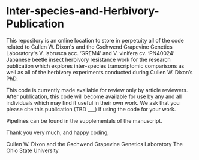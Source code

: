 # Inter-species-and-Herbivory-Publication

This repository is an online location to store in perpetuity all of the code related to Cullen W. Dixon's
and the Gschwend Grapevine Genetics Laboratory's V. labrusca acc. ‘GREM4’ and V. vinifera cv. ‘PN40024’ 
Japanese beetle insect herbivory resistance work for the research publication which explores inter-species
transcriptomic comparisons as well as all of the herbivory experiments conducted during Cullen W. Dixon’s PhD.

This code is currently made available for review only by article reviewers.  After publication, this code will
become available for use by any and all individuals which may find it useful in their own work.  We ask that you 
please cite this publication (TBD ___) if using the code for your work.

Pipelines can be found in the supplementals of the manuscript.

Thank you very much, and happy coding,

Cullen W. Dixon and the Gschwend Grapevine Genetics Laboratory
The Ohio State University
